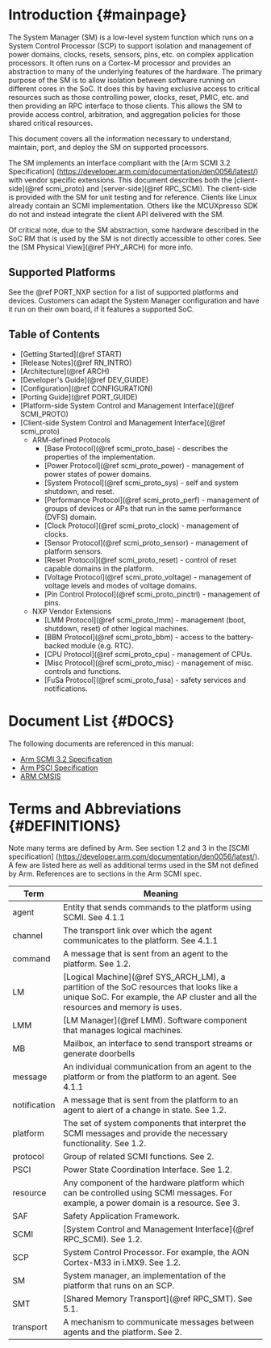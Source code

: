Introduction {#mainpage}
============

The System Manager (SM) is a low-level system function which runs on a System Control Processor (SCP) to
support isolation and management of power domains, clocks, resets, sensors, pins, etc. on complex application
processors. It often runs on a Cortex-M processor and provides an abstraction to many of the underlying
features of the hardware. The primary purpose of the SM is to allow isolation between software running on
different cores in the SoC. It does this by having exclusive access to critical resources such as those
controlling power, clocks, reset, PMIC, etc. and then providing an RPC interface to those clients. This
allows the SM to provide access control, arbitration, and aggregation policies for those shared critical
resources.

This document covers all the information necessary to understand, maintain, port, and deploy the SM
on supported processors.

The SM implements an interface compliant with the [Arm SCMI 3.2 Specification]
(https://developer.arm.com/documentation/den0056/latest/) with vendor specific extensions. This document
describes both the [client-side](@ref scmi_proto) and [server-side](@ref RPC_SCMI). The client-side is
provided with the SM for unit testing and for reference. Clients like Linux already contain an SCMI
implementation. Others like the MCUXpresso SDK do not and instead integrate the client API delivered
with the SM.

Of critical note, due to the SM abstraction, some hardware described in the SoC RM that is used by the SM is
not directly accessible to other cores. See the [SM Physical View](@ref PHY_ARCH) for more info.

Supported Platforms
-------------------

See the @ref PORT_NXP section for a list of supported platforms and devices. Customers can adapt the System
Manager configuration and have it run on their own board, if it features a supported SoC.

Table of Contents
-----------------

- [Getting Started](@ref START)
- [Release Notes](@ref RN_INTRO)
- [Architecture](@ref ARCH)
- [Developer's Guide](@ref DEV_GUIDE)
- [Configuration](@ref CONFIGURATION)
- [Porting Guide](@ref PORT_GUIDE)
- [Platform-side System Control and Management Interface](@ref SCMI_PROTO)
- [Client-side System Control and Management Interface](@ref scmi_proto)
  - ARM-defined Protocols
    - [Base Protocol](@ref scmi_proto_base) - describes the properties of the implementation.
    - [Power Protocol](@ref scmi_proto_power) - management of power states of power domains.
    - [System Protocol](@ref scmi_proto_sys) - self and system shutdown, and reset.
    - [Performance Protocol](@ref scmi_proto_perf) - management of groups of devices or APs that run
      in the same performance (DVFS) domain.
    - [Clock Protocol](@ref scmi_proto_clock) - management of clocks.
    - [Sensor Protocol](@ref scmi_proto_sensor) - management of platform sensors.
    - [Reset Protocol](@ref scmi_proto_reset) - control of reset capable domains in the platform.
    - [Voltage Protocol](@ref scmi_proto_voltage) - management of voltage levels and modes
      of voltage domains.
    - [Pin Control Protocol](@ref scmi_proto_pinctrl) - management of pins.
  - NXP Vendor Extensions
    - [LMM Protocol](@ref scmi_proto_lmm) - management (boot, shutdown, reset) of other logical
      machines.
    - [BBM Protocol](@ref scmi_proto_bbm) - access to the battery-backed module (e.g. RTC).
    - [CPU Protocol](@ref scmi_proto_cpu) - management of CPUs.
    - [Misc Protocol](@ref scmi_proto_misc) - management of misc. controls and functions.
    - [FuSa Protocol](@ref scmi_proto_fusa) - safety services and notifications.

Document List {#DOCS}
=============

The following documents are referenced in this manual:

- [Arm SCMI 3.2 Specification](https://developer.arm.com/documentation/den0056/latest/)
- [Arm PSCI Specification](https://developer.arm.com/documentation/den0022/latest/)
- [ARM CMSIS](https://arm-software.github.io/CMSIS_5/Core/html/index.html)

Terms and Abbreviations {#DEFINITIONS}
=======================

Note many terms are defined by Arm. See section 1.2 and 3 in the [SCMI specification]
(https://developer.arm.com/documentation/den0056/latest/). A few are listed here as
well as additional terms used in the SM not defined by Arm. References are to sections
in the Arm SCMI spec.

| Term         | Meaning |
|--------------|---------|
| agent        | Entity that sends commands to the platform using SCMI. See 4.1.1 |
| channel      | The transport link over which the agent communicates to the platform. See 4.1.1 |
| command      | A message that is sent from an agent to the platform. See 1.2. |
| LM           | [Logical Machine](@ref SYS_ARCH_LM), a partition of the SoC resources that looks like a unique SoC. For example, the AP cluster and all the resources and memory is uses. |
| LMM          | [LM Manager](@ref LMM). Software component that manages logical machines. |
| MB           | Mailbox, an interface to send transport streams or generate doorbells |
| message      | An individual communication from an agent to the platform or from the platform to an agent. See 4.1.1 |
| notification | A message that is sent from the platform to an agent to alert of a change in state. See 1.2. |
| platform     | The set of system components that interpret the SCMI messages and provide the necessary functionality. See 1.2. |
| protocol     | Group of related SCMI functions. See 2. |
| PSCI         | Power State Coordination Interface. See 1.2. |
| resource     | Any component of the hardware platform which can be controlled using SCMI messages. For example, a power domain is a resource. See 3. |
| SAF          | Safety Application Framework. |
| SCMI         | [System Control and Management Interface](@ref RPC_SCMI). See 1.2. |
| SCP          | System Control Processor. For example, the AON Cortex-M33 in i.MX9. See 1.2. |
| SM           | System manager, an implementation of the platform that runs on an SCP. |
| SMT          | [Shared Memory Transport](@ref RPC_SMT). See 5.1. |
| transport    | A mechanism to communicate messages between agents and the platform. See 2. |

